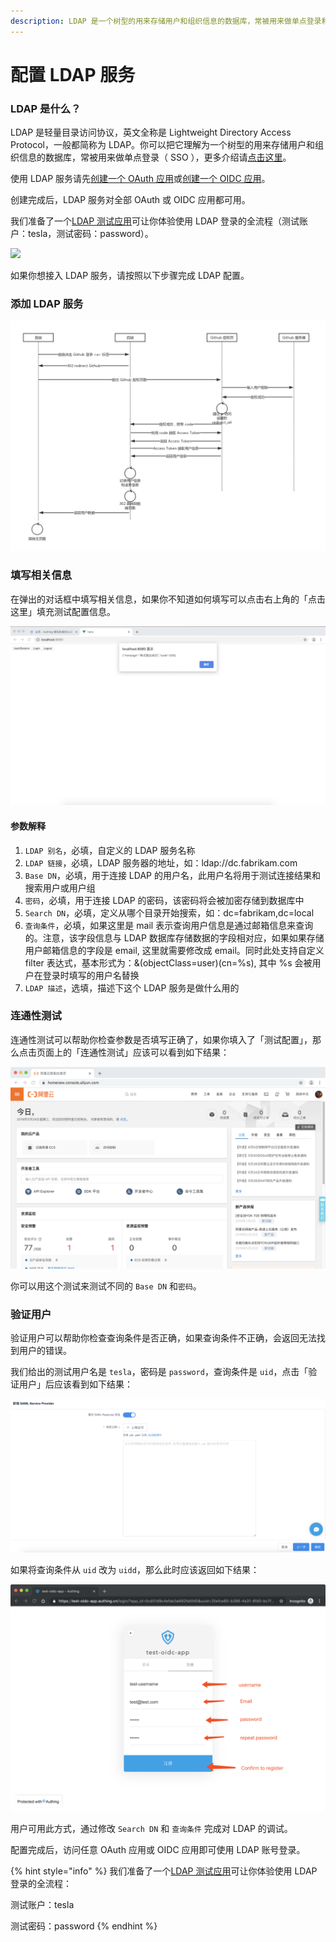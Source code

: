 ```yaml
---
description: LDAP 是一个树型的用来存储用户和组织信息的数据库，常被用来做单点登录和组织架构管理。
---
```


# 配置 LDAP 服务

### LDAP 是什么？ <a id="ldap-&#x662F;&#x4EC0;&#x4E48;&#xFF1F;"></a>

LDAP 是轻量目录访问协议，英文全称是 Lightweight Directory Access Protocol，一般都简称为 LDAP。你可以把它理解为一个树型的用来存储用户和组织信息的数据库，常被用来做单点登录（ SSO ），更多介绍请[点击这里](https://baike.baidu.com/item/LDAP/2875565)。

使用 LDAP 服务请先[创建一个 OAuth 应用](oauth2/create-oauth2.md)或[创建一个 OIDC 应用](oidc/create-oidc.md#chuang-jian-oidc-ying-yong)。

创建完成后，LDAP 服务对全部 OAuth 或 OIDC 应用都可用。

我们准备了一个[LDAP 测试应用](https://ldap-test.authing.cn)可让你体验使用 LDAP 登录的全流程（测试账户：tesla，测试密码：password）。

![](https://usercontents.authing.cn/docs/oauth/ldap/ldap_test.png)

如果你想接入 LDAP 服务，请按照以下步骤完成 LDAP 配置。

### 添加 LDAP 服务 <a id="&#x6DFB;&#x52A0;-ldap-&#x670D;&#x52A1;"></a>

![](../.gitbook/assets/image%20%28136%29.png)

### 填写相关信息 <a id="&#x586B;&#x5199;&#x76F8;&#x5173;&#x4FE1;&#x606F;"></a>

在弹出的对话框中填写相关信息，如果你不知道如何填写可以点击右上角的「点击这里」填充测试配置信息。

![](../.gitbook/assets/image%20%2873%29.png)

#### 参数解释 <a id="&#x53C2;&#x6570;&#x89E3;&#x91CA;"></a>

1. `LDAP 别名`，必填，自定义的 LDAP 服务名称
2. `LDAP 链接`，必填，LDAP 服务器的地址，如：ldap://dc.fabrikam.com
3. `Base DN`，必填，用于连接 LDAP 的用户名，此用户名将用于测试连接结果和搜索用户或用户组
4. `密码`，必填，用于连接 LDAP 的密码，该密码将会被加密存储到数据库中
5. `Search DN`，必填，定义从哪个目录开始搜索，如：dc=fabrikam,dc=local
6. `查询条件`，必填，如果这里是 mail 表示查询用户信息是通过邮箱信息来查询的。注意，该字段信息与 LDAP 数据库存储数据的字段相对应，如果如果存储用户邮箱信息的字段是 email, 这里就需要修改成 email。同时此处支持自定义 filter 表达式，基本形式为：&\(objectClass=user\)\(cn=%s\), 其中 %s 会被用户在登录时填写的用户名替换
7. `LDAP 描述`，选填，描述下这个 LDAP 服务是做什么用的

### 连通性测试 <a id="&#x8FDE;&#x901A;&#x6027;&#x6D4B;&#x8BD5;"></a>

连通性测试可以帮助你检查参数是否填写正确了，如果你填入了「测试配置」，那么点击页面上的「连通性测试」应该可以看到如下结果：

![](../.gitbook/assets/image%20%28359%29.png)

你可以用这个测试来测试不同的 `Base DN` 和`密码`。

### 验证用户 <a id="&#x9A8C;&#x8BC1;&#x7528;&#x6237;"></a>

验证用户可以帮助你检查查询条件是否正确，如果查询条件不正确，会返回无法找到用户的错误。

我们给出的测试用户名是 `tesla`，密码是 `password`，查询条件是 `uid`，点击「验证用户」后应该看到如下结果：

![](../.gitbook/assets/image%20%2857%29.png)

如果将查询条件从 `uid` 改为 `uidd`，那么此时应该返回如下结果：

![](../.gitbook/assets/image%20%28294%29.png)

用户可用此方式，通过修改 `Search DN` 和 `查询条件` 完成对 LDAP 的调试。

配置完成后，访问任意 OAuth 应用或 OIDC 应用即可使用 LDAP 账号登录。

{% hint style="info" %}
我们准备了一个[LDAP 测试应用](https://ldap-test.authing.cn)可让你体验使用 LDAP 登录的全流程：

测试账户：tesla

测试密码：password
{% endhint %}





